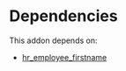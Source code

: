 # Dependencies

This addon depends on:

- [hr_employee_firstname](../../odoo-bringout-oca-hr-hr_employee_firstname)
